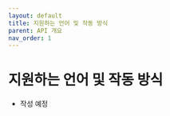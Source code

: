 ```yaml
---
layout: default
title: 지원하는 언어 및 작동 방식
parent: API 개요
nav_order: 1
---
```


# 지원하는 언어 및 작동 방식
* 작성 예정